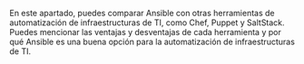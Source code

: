 En este apartado, puedes comparar Ansible con otras herramientas de automatización de infraestructuras de TI, como Chef, Puppet y SaltStack. Puedes mencionar las ventajas y desventajas de cada herramienta y por qué Ansible es una buena opción para la automatización de infraestructuras de TI.
